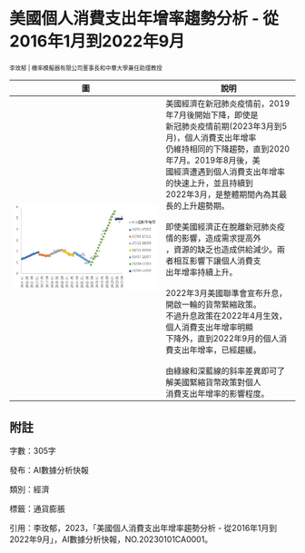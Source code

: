 # 美國個人消費支出年增率趨勢分析 - 從2016年1月到2022年9月

<font size="1">李玫郁 | 機率模擬器有限公司董事長和中華大學兼任助理教授</font>

| 圖 | 說明 |
| --- | --- |
| ![](https://github.com/meiyulee/pic001/blob/master/econ202209PCEtrend.jpg?raw=true) | 美國經濟在新冠肺炎疫情前，2019年7月後開始下降，即使是<br>新冠肺炎疫情前期(2023年3月到5月)，個人消費支出年增率<br>仍維持相同的下降趨勢，直到2020年7月。2019年8月後，美<br>國經濟遭遇到個人消費支出年增率的快速上升，並且持續到<br>2022年3月，是整體期間內為其最長的上升趨勢期。<br><br>即使美國經濟正在脫離新冠肺炎疫情的影響，造成需求提高外<br>，資源的缺乏也造成供給減少。兩者相互影響下讓個人消費支<br>出年增率持續上升。<br><br>2022年3月美國聯準會宣布升息，開啟一輪的貨幣緊縮政策。<br>不過升息政策在2022年4月生效，個人消費支出年增率明顯<br>下降外，直到2022年9月的個人消費支出年增率，已經趨緩。<br><br>由綠線和深藍線的斜率差異即可了解美國緊縮貨幣政策對個人<br>消費支出年增率的影響程度。|

## 附註

字數：305字

發布：AI數據分析快報

類別：經濟

標籤：通貨膨脹

引用：李玫郁，2023，「美國個人消費支出年增率趨勢分析 - 從2016年1月到2022年9月」，AI數據分析快報，NO.20230101CA0001。
